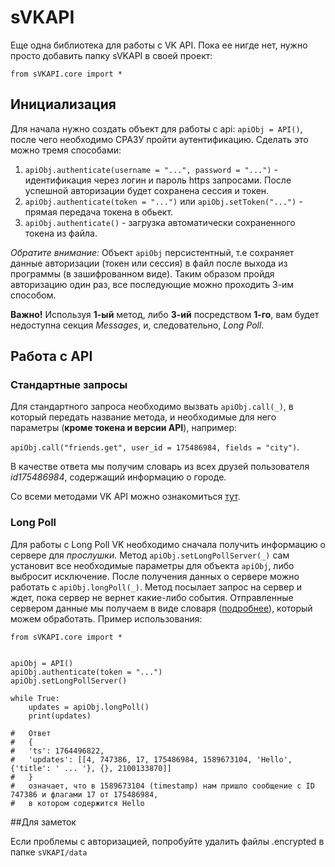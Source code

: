 # sVKAPI

Еще одна библиотека для работы с VK API.
Пока ее нигде нет, нужно просто добавить папку sVKAPI в своей проект:

`from sVKAPI.core import *`

## Инициализация

Для начала нужно создать объект для работы с api: `apiObj = API()`,
после чего необходимо СРАЗУ пройти аутентификацию. Сделать это можно тремя способами:
1. `apiObj.authenticate(username = "...", password = "...")` - идентификация через логин и пароль https запросами. После
успешной авторизации будет сохранена сессия и токен.
2. `apiObj.authenticate(token = "...")` или `apiObj.setToken("...")` - прямая передача токена в обьект.
3. `apiObj.authenticate()` - загрузка автоматически сохраненного токена из файла.

_Обратите внимание:_ Объект `apiObj` персистентный, т.е сохраняет данные авторизации (токен или сессия)
 в файл после выхода из программы (в зашифрованном виде). Таким образом пройдя авторизацию один раз, все последующие можно проходить
 3-им способом.
 
 **Важно!** Используя **1-ый** метод, либо **3-ий** посредством **1-го**, вам будет
 недоступна секция _Messages_, и, следовательно, _Long Poll_.
 
## Работа с API
### Стандартные запросы
Для стандартного запроса необходимо вызвать `apiObj.call(_)`, в который 
передать название метода, и необходимые для него параметры (**кроме токена и версии API**), например:

`apiObj.call("friends.get", user_id = 175486984, fields = "city")`. 

В качестве ответа мы получим словарь из всех друзей пользователя _id175486984_,
содержащий информацию о городе.

Со всеми методами VK API можно ознакомиться [тут](https://vk.com/dev/methods). 

### Long Poll

Для работы с Long Poll VK необходимо сначала получить информацию о сервере для _прослушки_. 
Метод `apiObj.setLongPollServer(_)` сам установит все необходимые параметры для объекта `apiObj`, 
либо выбросит исключение. После получения данных о сервере можно работать с `apiObj.longPoll(_)`.
Метод посылает запрос на сервер и ждет, пока сервер не вернет какие-либо события. Отправленные сервером данные
мы получаем в виде словаря ([подробнее](https://vk.com/dev/using_longpoll)), который можем обработать. 
Пример использования:

```
from sVKAPI.core import *


apiObj = API()
apiObj.authenticate(token = "...")
apiObj.setLongPollServer()

while True:
    updates = apiObj.longPoll()
    print(updates)

#   Ответ 
#   {
#   'ts': 1764496822,
#   'updates': [[4, 747386, 17, 175486984, 1589673104, 'Hello', {'title': ' ... '}, {}, 2100133870]]
#   }
#   означает, что в 1589673104 (timestamp) нам пришло сообщение с ID 747386 и флагами 17 от 175486984,
#   в котором содержится Hello
```

##Для заметок

Если проблемы с авторизацией, попробуйте удалить файлы .encrypted в папке `sVKAPI/data`


